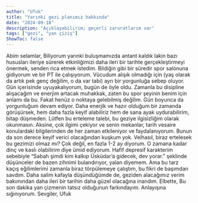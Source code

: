 ```yaml
---
author: "Ufuk"
title: "Yarınki gezi planımız hakkında"
date: "2024-09-18"
description: "Açıklayabilirim; geçerli zaruratlarım var"
tags: ["gezi", "yan çiziş"] 
ShowToc: false
---
```


Abim selamlar,
Biliyorum yarınki buluşmamızda antant kaldık lakin bazı hususları ileriye sürerek etkinliğimizi daha ileri bir tarihte gerçekleştirmeyi önermek, senden rica etmek istedim. 
Bildiğin gibi bir süredir spor salonuna gidiyorum ve bir PT ile çalışıyorum. Vücudum alışık olmadığı için (yaş olarak da artık pek genç değilim, o da var tabi) ayrı bir yorgunluğa sebep oluyor. Gün içerisinde uyuyakalıyorum, bugün de öyle oldu. Zamanla bu disipline alışacağım ve enerjim artacak muhakkak, zaten bu spor şeyinin benim için anlamı da bu. Fakat henüz o noktaya gelebilmiş değilim. Gün boyunca da yorgunluğum devam ediyor.
Daha enerjik ve hazır olduğum bir zamanda görüşürsek, hem daha fazla keyif alabiliriz hem de sana ayak uydurabilirim, bitap düşmeden. Lütfen bu erteleme talebi, bu geziye ilgisizliğim olarak okunmasın. Aksine, çok ilgimi çekiyor ve senin mekanlar, tarih vesaire konulardaki bilgilerinden de her zaman etkileniyor ve faydalanıyorum. Bunun da son derece keyif verici olacağından kuşkum yok.
Velhasıl, biraz ertelesek bu gezimizi olmaz mı? Çok değil, en fazla 1-2 ay diyorum. O zamana kadar dinç ve kaslı olabilirim diye ümid ediyorum.
Hafif depresif karakterim sebebiyle “Sabah şimdi kim kalkıp Üsküdar’a gidecek, dev yorar.” şeklinde düşünceler de bazen zihnimi bulandırıyor, yalan diyemem. Ama bu tarz kaçış eğilimlerimi zamanla biraz törpülemeye çalıştım, bu fikri de başımdan savdım. Daha salim kafayla düşündüğümde de, geziden alacağımız verim bakımından daha ileri bir tarihin daha güzel olacağına inandım.
Elbette, Bu son dakika yan çizmenin tatsız olduğunun farkındayım. Anlayışına sığınıyorum.
Sevgiler,
Ufuk


